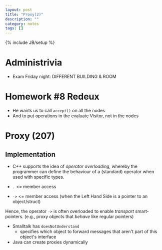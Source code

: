 ```yaml
---
layout: post
title: "Proxy(2)"
description: ""
category: notes
tags: []
---
```

{% include JB/setup %}

# Administrivia

* Exam Friday night: DIFFERENT BUILDING & ROOM

# Homework #8 Redeux

* He wants us to call `accept()` on all the nodes
* And to put operations in the evaluate Visitor, not in the nodes

# Proxy (207)

## Implementation 

* C++ supports the idea of *operator overloading*, whereby the
  programmer can define the behaviour of a (standard) operator when
used with specific types. 

* `.`   <= member access
* `->`  <= member access (when the Left Hand Side is a pointer to an
  object/struct)

Hence, the operator `->` is often overloaded to enable *transpart*
smart-pointers. (e.g., proxy objects that *behave* like regular
pointers)

* Smalltalk has `doesNotUnderstand`
  - specifies which object to forward messages that aren't part of this
    object's interface
* Java can create proxies dynamically

